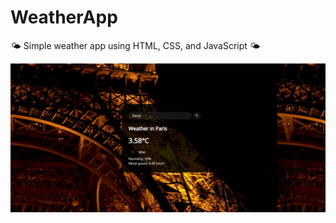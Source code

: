 # WeatherApp

:sun_behind_small_cloud: Simple weather app using HTML, CSS, and JavaScript :sun_behind_small_cloud:

![alt text](https://raw.githubusercontent.com/MarkoCuk54/WeatherApp/main/github.PNG)
